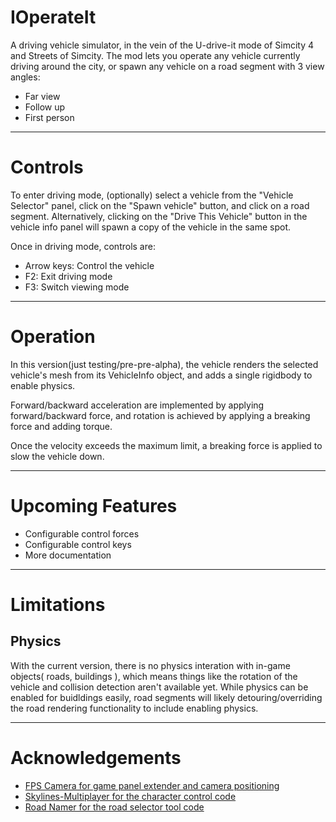 # IOperateIt

A driving vehicle simulator, in the vein of the U-drive-it mode of Simcity 4 and Streets of Simcity. 
The mod lets you operate any vehicle currently driving around the city, or spawn any vehicle on a road segment with 3 view angles:

* Far view
* Follow up
* First person

-------------------

# Controls
To enter driving mode, (optionally) select a vehicle from the "Vehicle Selector" panel, click on the "Spawn vehicle" button, and click on a road segment. Alternatively, clicking on the "Drive This Vehicle" button in the vehicle info panel will spawn a copy of the vehicle in the same spot.
 
Once in driving mode, controls are:

* Arrow keys: Control the vehicle
* F2: Exit driving mode
* F3: Switch viewing mode

-------------------

# Operation

In this version(just testing/pre-pre-alpha), 
the vehicle renders the selected vehicle's mesh from its VehicleInfo object, and adds a single rigidbody to enable physics. 

Forward/backward acceleration are implemented by applying forward/backward force, and rotation is achieved by applying a breaking force and adding torque.

Once the velocity exceeds the maximum limit, a breaking force is applied to slow the vehicle down.

-------------------

# Upcoming Features

* Configurable control forces
* Configurable control keys
* More documentation

-------------------

# Limitations

## Physics
With the current version, there is no physics interation with in-game objects( roads, buildings ), which means things like the rotation of the vehicle and collision detection aren't available yet. While physics can be enabled for buidldings easily, road segments will likely detouring/overriding the road rendering functionality to include enabling physics.

-------------------

# Acknowledgements

* [FPS Camera for game panel extender and camera positioning ](https://github.com/AlexanderDzhoganov/Skylines-FPSCamera)
* [Skylines-Multiplayer for the character control code ](https://github.com/Fr0sZ/Skylines-Multiplayer)
* [Road Namer for the road selector tool code ](https://github.com/PropaneDragon/RoadNamer)
